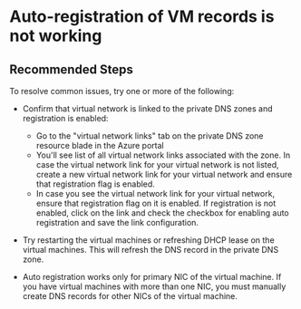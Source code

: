 <properties 
    pageTitle="Auto-registration of VM records is not working"
    description="DNS records for virtual machines are not automatically populated in the private DNS zone"
    service="microsoft.network"
    resource="privateDnsZones"
    authors="rohinkoul"
    ms.author="rohink"
    displayOrder="4"
    selfHelpType="resource"
    supportTopicIds=""
    productPesIds=""
    resourceTags=""
    cloudEnvironments="public,fairfax,mooncake,blackforest, usnat, ussec"
	articleId="privatedns-autoregistrationnotworking"
	ownershipId="CloudNet_DNS"
/>

# Auto-registration of VM records is not working

## **Recommended Steps**

To resolve common issues, try one or more of the following:

* Confirm that virtual network is linked to the private DNS zones and registration is enabled:

  * Go to the "virtual network links" tab on the private DNS zone resource blade in the Azure portal
  * You'll see list of all virtual network links associated with the zone. In case the virtual network link for your virtual network is not listed, create a new virtual network link for your virtual network and ensure that registration flag is enabled.
  * In case you see the virtual network link for your virtual network, ensure that registration flag on it is enabled. If registration is not enabled, click on the link and check the checkbox for enabling auto registration and save the link configuration.

* Try restarting the virtual machines or refreshing DHCP lease on the virtual machines. This will refresh the DNS record in the private DNS zone.
* Auto registration works only for primary NIC of the virtual machine. If you have virtual machines with more than one NIC, you must manually create DNS records for other NICs of the virtual machine.
